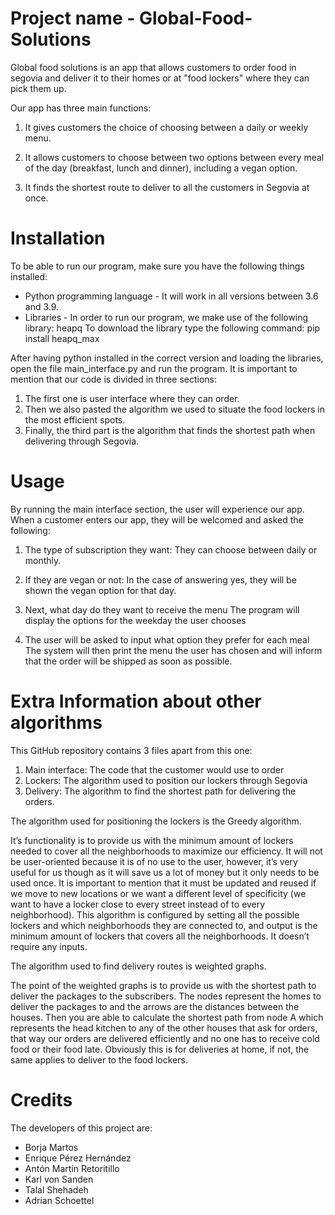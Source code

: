 # Project name - Global-Food-Solutions

Global food solutions is an app that allows customers to order food in segovia and deliver it
to their homes or at "food lockers" where they can pick them up.

Our app has three main functions:

1. It gives customers the choice of choosing between a daily or weekly menu.

2. It allows customers to choose between two options between every meal of the day (breakfast,
lunch and dinner), including a vegan option.

3. It finds the shortest route to deliver to all the customers in Segovia at once.


# Installation

To be able to run our program, make sure you have the following things installed:

- Python programming language - It will work in all versions between 3.6 and 3.9.
- Libraries - In order to run our program, we make use of the following library: heapq
To download the library type the following command:
pip install heapq_max

After having python installed in the correct version and loading the libraries, open the file
main_interface.py and run the program. It is important to mention that our code is divided in three sections:

1. The first one is user interface where they can order.
2. Then we also pasted the algorithm we used to situate the food lockers in the most efficient spots.
3. Finally, the third part is the algorithm that finds the shortest path when delivering through Segovia.

# Usage

By running the main interface section, the user will experience our app.
When a customer enters our app, they will be welcomed and asked the following:

1. The type of subscription they want:
  They can choose between daily or monthly.
  
2. If they are vegan or not:
  In the case of answering yes, they will be shown the vegan option for that day.
 
3. Next, what day do they want to receive the menu
  The program will display the options for the weekday the user chooses
  
4. The user will be asked to input what option they prefer for each meal
  The system will then print the menu the user has chosen and will inform that the order will be shipped 
  as soon as possible.
  
# Extra Information about other algorithms  

This GitHub repository contains 3 files apart from this one: 
1. Main interface: The code that the customer would use to order
2. Lockers: The algorithm used to position our lockers through Segovia
3. Delivery: The algorithm to find the shortest path for delivering the orders.
  
The algorithm used for positioning the lockers is the Greedy algorithm.

It’s functionality is to provide us with the minimum amount of lockers needed to cover all the neighborhoods to maximize our efficiency.
It will not be user-oriented because it is of no use to the user, however, it’s very useful for us though as it will save us a lot of money 
but it only needs to be used once. It is important to mention that it must be updated and reused if we move to new locations or we want a different level of specificity (we want to have a locker close to every street instead of to every neighborhood). 
This algorithm is configured by setting all the possible lockers and which neighborhoods they are connected to, and output is the minimum amount of lockers that covers all the neighborhoods. It doesn’t require any inputs. 

The algorithm used to find delivery routes is weighted graphs.

The point of the weighted graphs is to provide us with the shortest path to deliver the packages to the subscribers. The nodes represent the homes to deliver the packages to and the arrows are the distances between the houses. Then you are able to calculate the shortest path from node A which represents the head kitchen to any of the other houses that ask for orders, that way our orders are delivered efficiently and no one has to receive cold food or their food late. Obviously
this is for deliveries at home, if not, the same applies to deliver to the food lockers.

# Credits

The developers of this project are:

- Borja Martos
- Enrique Pérez Hernández
- Antón Martín Retoritillo
- Karl von Sanden
- Talal Shehadeh
- Adrian Schoettel
